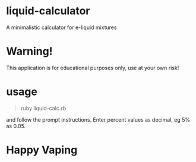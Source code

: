 # liquid-calculator
A minimalistic calculator for e-liquid mixtures
# Warning!
This application is for educational purposes only,
use at your own risk!
# usage

>ruby liquid-calc.rb

and follow the prompt instructions.
Enter percent values as decimal, eg 5% as 0.05.

# Happy Vaping
